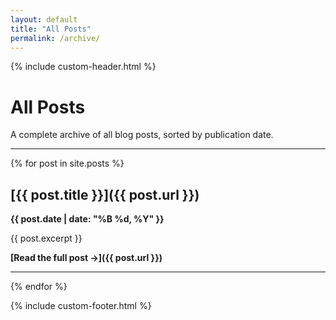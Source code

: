 ```yaml
---
layout: default
title: "All Posts"
permalink: /archive/
---
```


{% include custom-header.html %}

# All Posts

A complete archive of all blog posts, sorted by publication date.

---

{% for post in site.posts %}
## [{{ post.title }}]({{ post.url }})

**{{ post.date | date: "%B %d, %Y" }}**

{{ post.excerpt }}

**[Read the full post →]({{ post.url }})**

---

{% endfor %}

{% include custom-footer.html %}
